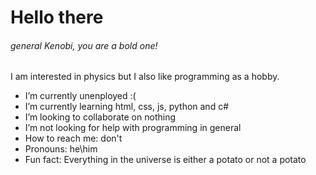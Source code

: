 # Hello there 
###### general Kenobi, you are a bold one!


I am interested in physics but I also like programming as a hobby.

- I’m currently unenployed :(
- I’m currently learning html, css, js, python and c#
- I’m looking to collaborate on nothing
- I’m not looking for help with programming in general
- How to reach me: don't
- Pronouns: he\him
- Fun fact: Everything in the universe is either a potato or not a potato
